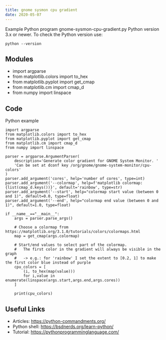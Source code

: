 ```yaml
---
title: gnome sysmon cpu gradient
date: 2020-05-07
---
```

Example Python program gnome-sysmon-cpu-gradient.py
Python version 3.x or newer.
To check the Python version use:

    python --version

## Modules

* import argparse
* from matplotlib.colors import to_hex
* from matplotlib.pyplot import get_cmap
* from matplotlib.cm import cmap_d
* from numpy import linspace

## Code

Python example

    import argparse
    from matplotlib.colors import to_hex
    from matplotlib.pyplot import get_cmap
    from matplotlib.cm import cmap_d
    from numpy import linspace
    
    parser = argparse.ArgumentParser(
        description='Generate color gradient for GNOME System Monitor. '
        'Can be set at dconf key /org/gnome/gnome-system-monitor/cpu-colors'
    )
    parser.add_argument('cores', help='number of cores', type=int)
    parser.add_argument('--colormap', help=f'matplotlib colormap: {list(cmap_d.keys())}', default='rainbow', type=str)
    parser.add_argument('--start', help="colormap start value (between 0 and 1)", default=0.0, type=float)
    parser.add_argument('--end', help="colormap end value (between 0 and 1)", default=1.0, type=float)
    
    if __name__=="__main__":
        args = parser.parse_args()
    
        # Choose a colormap from https://matplotlib.org/3.1.0/tutorials/colors/colormaps.html
        map = get_cmap(args.colormap)
    
        # Start/end values to select part of the colormap.
        #   The first color in the gradient will always be visible in the graph
        #   -> e.g.: for 'rainbow' I set the extent to [0.2, 1] to make the first color blue instead of purple
        cpu_colors = [
            (i, to_hex(map(value)))
            for i,value in enumerate(linspace(args.start,args.end,args.cores))
        ]
    
        print(cpu_colors)
    

## Useful Links

- Articles: https://python-commandments.org/
- Python shell: https://bsdnerds.org/learn-python/
- Tutorial: https://pythonprogramminglanguage.com/
